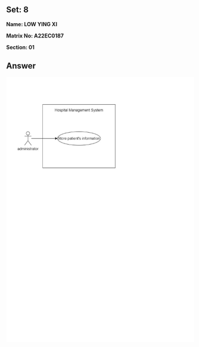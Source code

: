 ## Set: 8

**Name: LOW YING XI**

**Matrix No: A22EC0187**

**Section: 01**

## Answer

<img src="drawio/uc_6.jpg" alt=""/></a>